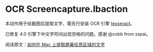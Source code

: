 # OCR Screencapture.lbaction

本动作用于给截图后提取文字，需先行安装 OCR 引擎 [tesseract](https://github.com/tesseract-ocr/)。

已修复 4.0 引擎下中文字符间出现空格的问题。感谢 @cobb from sspai。

阅读原文：[如何在 Mac 上提取屏幕任意区域的文字](https://sspai.com/post/53321)